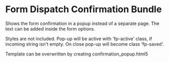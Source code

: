 # Form Dispatch Confirmation Bundle

Shows the form confirmation in a popup instead of a separate page. The text can be added inside the form options.

Styles are not included. Pop-up will be active with 'fp-active' class, if incoming string isn't empty.
On close pop-up will become class 'fp-saved'.

Template can be overwritten by creating confirmation_popup.html5
